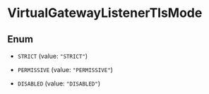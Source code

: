 

# VirtualGatewayListenerTlsMode

## Enum


* `STRICT` (value: `"STRICT"`)

* `PERMISSIVE` (value: `"PERMISSIVE"`)

* `DISABLED` (value: `"DISABLED"`)



